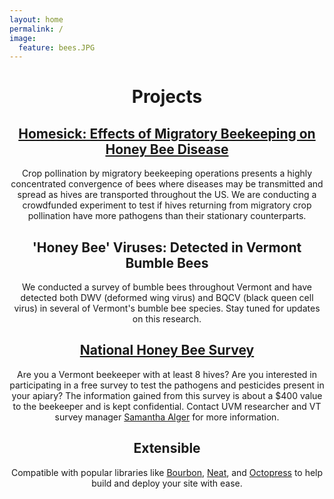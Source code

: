 ```yaml
---
layout: home
permalink: /
image:
  feature: bees.JPG
---
```

<header>
    <h1>Projects</h1> 

<div class="tiles">

<div class="tile">
  <h2 class="post-title"><a href="http://experiment.com/beekeeping">Homesick: Effects of Migratory Beekeeping on Honey Bee Disease</a></h2>
  <p class="post-excerpt">Crop pollination by migratory beekeeping operations presents a highly concentrated convergence of bees where diseases may be transmitted and spread as hives are transported throughout the US. We are conducting a crowdfunded experiment to test if hives returning from migratory crop pollination have more pathogens than their stationary counterparts. </p>
</div><!-- /.tile -->

<div class="tile">
  <h2 class="post-title">'Honey Bee' Viruses: Detected in Vermont Bumble Bees</h2>
  <p class="post-excerpt">We conducted a survey of bumble bees throughout Vermont and have detected both DWV (deformed wing virus) and BQCV (black queen cell virus) in several of Vermont's bumble bee species. Stay tuned for updates on this research.</p>
</div><!-- /.tile -->

<div class="tile">
<h2 class="post-title"><a href="https://beeinformed.org/aphis/">National Honey Bee Survey</a></h2>
  <p class="post-excerpt">Are you a Vermont beekeeper with at least 8 hives? Are you interested in participating in a free survey to test the pathogens and pesticides present in your apiary? The information gained from this survey is about a $400 value to the beekeeper and is kept confidential. Contact UVM researcher and VT survey manager <a href="mailto:salger@uvm.edu?Subject=NHBS" target="_top">Samantha Alger</a> for more information. </p>
</div><!-- /.tile -->

<div class="tile">
  <h2 class="post-title">Extensible</h2>
  <p class="post-excerpt">Compatible with popular libraries like <a href="http://bourbon.io">Bourbon</a>, <a href="http://neat.bourbon.io/">Neat</a>, and <a href="http://github.com/octopress/octopress">Octopress</a> to help build and deploy your site with ease.</p>
</div><!-- /.tile -->

</div><!-- /.tiles -->
